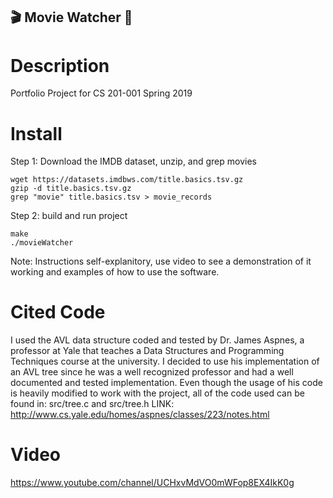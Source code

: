 ## :clapper: Movie Watcher :movie_camera:
# Description
Portfolio Project for CS 201-001 Spring 2019

# Install
Step 1: Download the IMDB dataset, unzip, and grep movies
```
wget https://datasets.imdbws.com/title.basics.tsv.gz
gzip -d title.basics.tsv.gz
grep "movie" title.basics.tsv > movie_records
```

Step 2: build and run project
```
make
./movieWatcher
```
Note: Instructions self-explanitory, use video to see a demonstration of it working and examples of how to use the software.

# Cited Code
I used the AVL data structure coded and tested by Dr. James Aspnes, a professor at Yale that teaches a Data Structures and Programming Techniques course at the university. I decided to use his implementation of an AVL tree since he was a well recognized professor and had a well documented and tested implementation. Even though the usage of his code is heavily modified to work with the project, all of the code used can be found in: src/tree.c and src/tree.h
LINK: http://www.cs.yale.edu/homes/aspnes/classes/223/notes.html

# Video
https://www.youtube.com/channel/UCHxvMdVO0mWFop8EX4IkK0g
